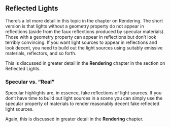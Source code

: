 ## Reflected Lights

There’s a lot more detail in this topic in the chapter on Rendering. The short version is that lights without a geometry property do not appear in reflections (aside from the faux reflections produced by specular materials). Those with a geometry property can appear in reflections but don’t look terribly convincing. If you want light sources to appear in reflections and look decent, you need to build out the light sources using suitably emissive materials, reflectors, and so forth.

This is discussed in greater detail in the **Rendering** chapter in the section on Reflected Lights.

### Specular vs. “Real”

Specular highlights are, in essence, fake reflections of light sources. If you don’t have time to build out light sources in a scene you can simply use the specular property of materials to render reasonably decent fake reflected light sources.

Again, this is discussed in greater detail in the **Rendering** chapter.

